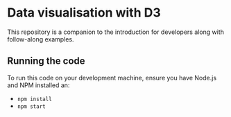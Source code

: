 # Data visualisation with D3

This repository is a companion to the introduction for developers along with follow-along examples.

## Running the code 

To run this code on your development machine, ensure you have Node.js and NPM installed an:

* `npm install`
* `npm start`